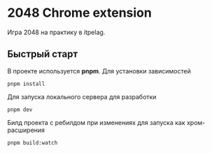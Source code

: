# 2048 Chrome extension

Игра 2048 на практику в itpelag.

## Быстрый старт

В проекте используется **pnpm**. Для установки зависимостей

```
pnpm install
```

Для запуска локального сервера для разработки

```
pnpm dev
```

Билд проекта с ребилдом при изменениях для запуска как хром-расширения

```
pnpm build:watch
```
